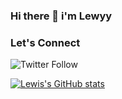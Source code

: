 ### Hi there 👋  i'm Lewyy   
    

### Let's Connect
<img alt="Twitter Follow" src="https://img.shields.io/twitter/follow/coder_flame?color=informational&label=Twitter&style=social">


[![Lewis's GitHub stats](https://github-readme-stats.vercel.app/api?username=lewisushindi)](https://github.com/lewisushindi/github-readme-stats)

</br>








